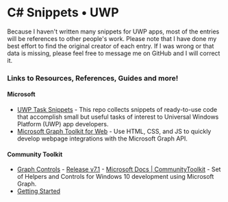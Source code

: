 # C# Snippets • UWP
Because I haven't written many snippets for UWP apps, most of the entries will be references to other people's work. Please note that I have done my best effort to find the original creator of each entry. If I was wrong or that data is missing, please feel free to message me on GitHub and I will correct it.

### Links to Resources, References, Guides and more!
#### Microsoft
 - [UWP Task Snippets](https://github.com/microsoft/Windows-task-snippets) - This repo collects snippets of ready-to-use code that accomplish small but useful tasks of interest to Universal Windows Platform (UWP) app developers.
 - [Microsoft Graph Toolkit for Web](https://github.com/microsoftgraph/microsoft-graph-toolkit) - Use HTML, CSS, and JS to quickly develop webpage integrations with the Microsoft Graph API.

#### Community Toolkit
 - [Graph Controls](https://github.com/CommunityToolkit/Graph-Controls) - [Release v7.1](https://blogs.windows.com/windowsdeveloper/2021/09/23/announcing-windows-community-toolkit-v7-1/) - [Microsoft Docs | CommunityToolkit](https://docs.microsoft.com/en-us/windows/communitytoolkit/graph/overview) - Set of Helpers and Controls for Windows 10 development using Microsoft Graph.
 - [Getting Started](https://docs.microsoft.com/en-us/windows/communitytoolkit/graph/getting-started)
